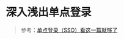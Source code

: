 <!--
 * @Description: 深入浅出单点登录
 * @Date: 2019-08-10 01:46:28
 * @LastEditors: phoebus
 * @LastEditTime: 2019-08-12 16:16:26
 -->
# 深入浅出单点登录




> 参考：[单点登录（SSO）看这一篇就够了](https://yq.aliyun.com/articles/636281)
